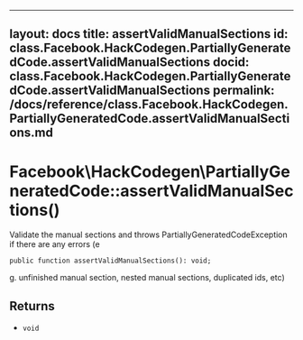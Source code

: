 
***

layout: docs
title: assertValidManualSections
id: class.Facebook.HackCodegen.PartiallyGeneratedCode.assertValidManualSections
docid: class.Facebook.HackCodegen.PartiallyGeneratedCode.assertValidManualSections
permalink: /docs/reference/class.Facebook.HackCodegen.PartiallyGeneratedCode.assertValidManualSections.md
---







# Facebook\\HackCodegen\\PartiallyGeneratedCode::assertValidManualSections()




Validate the manual sections and throws PartiallyGeneratedCodeException
if there are any errors (e




``` Hack
public function assertValidManualSections(): void;
```




g. unfinished manual section, nested
manual sections, duplicated ids, etc)




## Returns




- ` void `